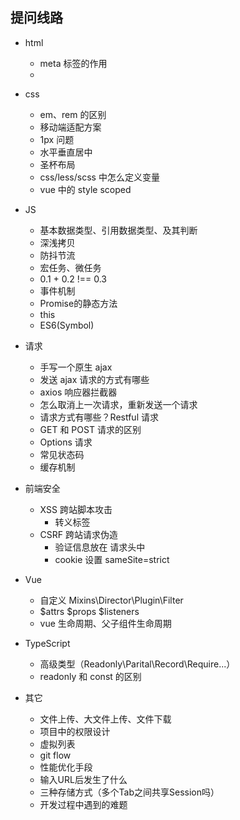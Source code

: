## 提问线路

- html
	- meta 标签的作用
	- 

- css
    - em、rem 的区别
    - 移动端适配方案
    - 1px 问题
    - 水平垂直居中
    - 圣杯布局
    - css/less/scss 中怎么定义变量
    - vue 中的 style scoped

- JS
    - 基本数据类型、引用数据类型、及其判断
    - 深浅拷贝
    - 防抖节流
    - 宏任务、微任务
    - 0.1 + 0.2 !== 0.3
	- 事件机制
	- Promise的静态方法
	- this
	- ES6(Symbol)

- 请求
    - 手写一个原生 ajax
    - 发送 ajax 请求的方式有哪些
    - axios 响应器拦截器
	- 怎么取消上一次请求，重新发送一个请求
    - 请求方式有哪些？Restful 请求
    - GET 和 POST 请求的区别
    - Options 请求
    - 常见状态码
	- 缓存机制

- 前端安全
    - XSS 跨站脚本攻击
        - 转义标签
    - CSRF 跨站请求伪造
        - 验证信息放在 请求头中
        - cookie 设置 sameSite=strict

- Vue
	- 自定义 Mixins\Director\Plugin\Filter
    - $attrs $props $listeners
    - vue 生命周期、父子组件生命周期
    
	
- TypeScript
	- 高级类型（Readonly\Parital\Record\Require...）
	- readonly 和 const 的区别

- 其它
	- 文件上传、大文件上传、文件下载
	- 项目中的权限设计
	- 虚拟列表
	- git flow
	- 性能优化手段
	- 输入URL后发生了什么
	- 三种存储方式（多个Tab之间共享Session吗）
	- 开发过程中遇到的难题
